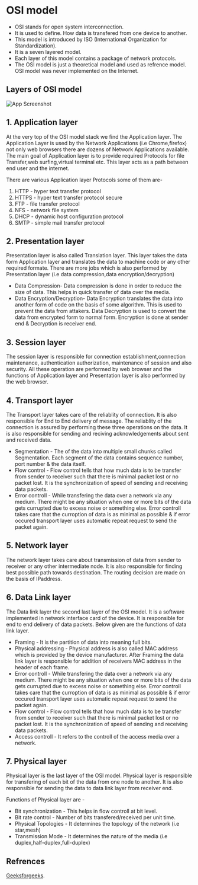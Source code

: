 
# OSI model
* OSI stands for open system interconnection.
* It is used to define. How data is transfered from one device to another.
* This model is introduced by ISO (International Organization for Standardization).
* It is  a seven layered model.
* Each  layer of this model contains a package of network protocols.
* The OSI model is just a theoretical model and used as refrence model. OSI model was never implemented on the 
  Internet.


## Layers of OSI model 


![App Screenshot](https://media.geeksforgeeks.org/wp-content/uploads/computer-network-osi-model-layers.png)


## 1. Application layer
   At the very top of the OSI model stack we find the Application layer. The Application Layer is used 
   by the Network Applications (i.e Chrome,firefox) not only web browsers there are 
   dozens of Network Applications available. The main goal of Application layer is to 
   provide required Protocols for file Transfer,web surfing,virtual terminal etc. This layer acts as 
   a path between end user and the internet.
    
   There are various Application layer Protocols some of them are-

   1. HTTP - hyper text transfer protocol
   2. HTTPS - hyper text transfer protocol secure
   3. FTP - file transfer protocol
   4. NFS - network file system
   5. DHCP - dynamic host configuration protocol
   6. SMTP - simple mail transfer protocol
   
## 2. Presentation layer 
   Presentation layer is also called Translation layer. This layer takes the data form
   Application layer  and translates the data to machine code or any other required formate.
   There are more jobs which is also performed by Presentation layer (i.e data compression,data encryption/decryption)
    
   * Data Compression- Data compression is done in order to reduce the size of data. This helps in quick 
     transfer of data over the media.
   * Data Encryption/Decryption- Data Encryption translates the data into another form of
     code on the basis of some algorithm. This is used to prevent the data from attakers. Data Decryption
     is used to convert the data from encrypted form to normal form. Encryption is done at sender end & Decryption is receiver end.


## 3. Session layer
   The session layer is responsible for connection establishment,connection maintenance, authentication
   authorization, maintenance of session and also security.
   All these operation are performed by web browser and the functions of Application layer and
   Presentation layer is also performed by the web browser.

## 4. Transport layer
   The Transport layer takes care of the reliablity of connection. It is also responsible
   for End to End delivery of message. The reliablity of the connection is assured by performing
   these three operations on the data. It is also responsible for sending and reciving
   acknowledgements about sent and received data.
   
   * Segmentation - The of the data into multiple small chunks called Segmentation. Each
     segment of the data contains sequence number, port number & the data itself.
   * Flow control - Flow control tells that how much data is to be transfer 
     from sender to receiver such that there is minimal packet lost or no packet lost.
     It is the synchronization of speed of sending and receiving data packets.
   * Error controll - While transfering the data over a network via any medium. There
     might be any situation when one or more bits of the data gets currupted due to
     excess noise or something else. Error controll takes care that the curroption of data
     is as minimal as possible & if error occured transport layer uses automatic 
     repeat request to send the packet again.
## 5. Network layer
   The network layer takes care about transmission of data from sender to receiver 
   or any other intermediate node. It is also responsible for finding best possible
   path towards destination. The routing decision are made on the basis of IPaddress.

## 6. Data Link layer
   The Data link layer the second last layer of the OSI model. It is a software 
   implemented in network  interface card of the device. It is responsible for end to end
   delivery of data packets. Below given are the functions of data link layer.

    
   * Framing - It is the partition of data into meaning full bits.
   * Physical addressing - Physical address is also called MAC address which is 
     provided by the device manufacturer. After Framing the data link layer is responsible
     for addition of receivers MAC address in the header of each frame.
   * Error controll - While transfering the data over a network via any medium. There
     might be any situation when one or more bits of the data gets currupted due to
     excess noise or something else. Error controll takes care that the curroption of data
     is as minimal as possible & if error occured transport layer uses automatic 
     repeat request to send the packet again.
   * Flow control - Flow control tells that how much data is to be transfer 
     from sender to receiver such that there is minimal packet lost or no packet lost.
     It is the synchronization of speed of sending and receiving data packets.
   * Access controll - It refers to the controll of the access media over a network.

## 7. Physical layer
   Physical layer is the last layer of the OSI model. Physical layer is responsible
   for transfering of each bit of the data from one node to another. It is also responsible
   for sending the data to data link layer from receiver end.
   
   Functions of Physical layer are -
   
   * Bit synchronization - This helps in flow controll at bit level.
   * Bit rate control - Number of bits transfered/received per unit time.
   * Physical Topologies - It determines the topology of the network (i.e star,mesh)
   * Transmission Mode - It determines the nature of the media (i.e duplex,half-duplex,full-duplex)


## Refrences 
   [Geeksforgeeks](https://www.geeksforgeeks.org/layers-of-osi-model/).    
  



